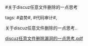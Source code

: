 #关于discuz任意文件删除的一点思考

tags: #姿势#, #代码审计#, 

关于discuz任意文件删除的一点思考..

[discuz任意文件删除漏洞的一点思考.pdf](/assets/28885442425241_discuz任意文件删除漏洞的一点思考.pdf)

[comment]: <> (topic_id:48882542418418)

[comment]: <> (create_time:2017-10-07T14:15:38.668+0800)

[comment]: <> (topic_type:talk)

[comment]: <> (owner:518485442854_D_infinite)

